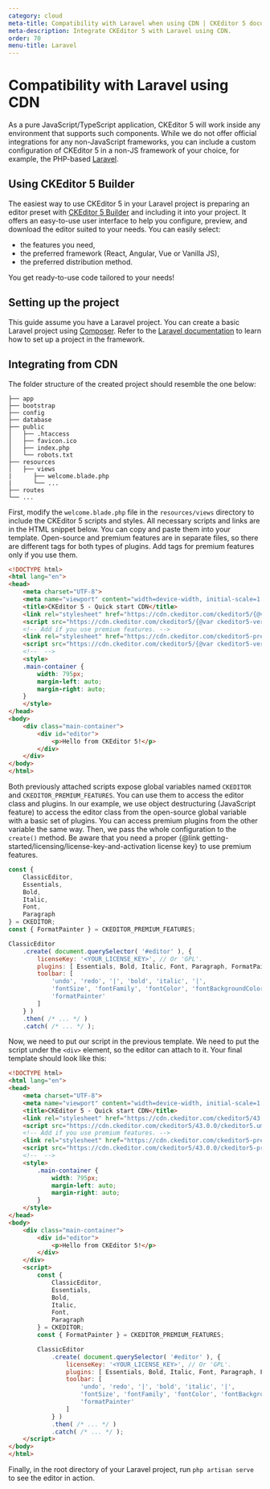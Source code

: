 ```yaml
---
category: cloud
meta-title: Compatibility with Laravel when using CDN | CKEditor 5 documentation
meta-description: Integrate CKEditor 5 with Laravel using CDN.
order: 70
menu-title: Laravel
---
```


# Compatibility with Laravel using CDN

As a pure JavaScript/TypeScript application, CKEditor&nbsp;5 will work inside any environment that supports such components. While we do not offer official integrations for any non-JavaScript frameworks, you can include a custom configuration of CKEditor&nbsp;5 in a non-JS framework of your choice, for example, the PHP-based [Laravel](https://laravel.com/).

## Using CKEditor&nbsp;5 Builder

The easiest way to use CKEditor&nbsp;5 in your Laravel project is preparing an editor preset with [CKEditor&nbsp;5 Builder](https://ckeditor.com/builder?redirect=preset) and including it into your project. It offers an easy-to-use user interface to help you configure, preview, and download the editor suited to your needs. You can easily select:

* the features you need,
* the preferred framework (React, Angular, Vue or Vanilla JS),
* the preferred distribution method.

You get ready-to-use code tailored to your needs!

## Setting up the project

This guide assume you have a Laravel project. You can create a basic Laravel project using [Composer](https://getcomposer.org/). Refer to the [Laravel documentation](https://laravel.com/docs/10.x/installation) to learn how to set up a project in the framework.

## Integrating from CDN

The folder structure of the created project should resemble the one below:

```plain
├── app
├── bootstrap
├── config
├── database
├── public
│   ├── .htaccess
│   ├── favicon.ico
│   ├── index.php
│   └── robots.txt
├── resources
│   ├── views
|      ├── welcome.blade.php
|      └── ...
├── routes
└── ...
```

First, modify the `welcome.blade.php` file in the `resources/views` directory to include the CKEditor&nbsp;5 scripts and styles. All necessary scripts and links are in the HTML snippet below. You can copy and paste them into your template. Open-source and premium features are in separate files, so there are different tags for both types of plugins. Add tags for premium features only if you use them.

```html
<!DOCTYPE html>
<html lang="en">
<head>
	<meta charset="UTF-8">
	<meta name="viewport" content="width=device-width, initial-scale=1.0">
	<title>CKEditor 5 - Quick start CDN</title>
	<link rel="stylesheet" href="https://cdn.ckeditor.com/ckeditor5/{@var ckeditor5-version}/ckeditor5.css" />
	<script src="https://cdn.ckeditor.com/ckeditor5/{@var ckeditor5-version}/ckeditor5.umd.js"></script>
	<!-- Add if you use premium features. -->
	<link rel="stylesheet" href="https://cdn.ckeditor.com/ckeditor5-premium-features/{@var ckeditor5-version}/ckeditor5-premium-features.css" />
	<script src="https://cdn.ckeditor.com/ckeditor5/{@var ckeditor5-version}/ckeditor5-premium-features.umd.js"></script>
	<!--  -->
	<style>
	.main-container {
		width: 795px;
		margin-left: auto;
		margin-right: auto;
	}
    </style>
</head>
<body>
	<div class="main-container">
		<div id="editor">
			<p>Hello from CKEditor 5!</p>
		</div>
    </div>
</body>
</html>
```

Both previously attached scripts expose global variables named `CKEDITOR` and `CKEDITOR_PREMIUM_FEATURES`. You can use them to access the editor class and plugins. In our example, we use object destructuring (JavaScript feature) to access the editor class from the open-source global variable with a basic set of plugins. You can access premium plugins from the other variable the same way. Then, we pass the whole configuration to the `create()` method. Be aware that you need a proper {@link getting-started/licensing/license-key-and-activation license key} to use premium features.

```js
const {
    ClassicEditor,
    Essentials,
    Bold,
    Italic,
    Font,
    Paragraph
} = CKEDITOR;
const { FormatPainter } = CKEDITOR_PREMIUM_FEATURES;

ClassicEditor
    .create( document.querySelector( '#editor' ), {
        licenseKey: '<YOUR_LICENSE_KEY>', // Or 'GPL'.
        plugins: [ Essentials, Bold, Italic, Font, Paragraph, FormatPainter ],
        toolbar: [
            'undo', 'redo', '|', 'bold', 'italic', '|',
            'fontSize', 'fontFamily', 'fontColor', 'fontBackgroundColor', '|',
            'formatPainter'
        ]
    } )
    .then( /* ... */ )
    .catch( /* ... */ );
```

Now, we need to put our script in the previous template. We need to put the script under the `<div>` element, so the editor can attach to it. Your final template should look like this:

```html
<!DOCTYPE html>
<html lang="en">
<head>
    <meta charset="UTF-8">
	<meta name="viewport" content="width=device-width, initial-scale=1.0">
    <title>CKEditor 5 - Quick start CDN</title>
    <link rel="stylesheet" href="https://cdn.ckeditor.com/ckeditor5/43.0.0/ckeditor5.css" />
    <script src="https://cdn.ckeditor.com/ckeditor5/43.0.0/ckeditor5.umd.js"></script>
    <!-- Add if you use premium features. -->
    <link rel="stylesheet" href="https://cdn.ckeditor.com/ckeditor5-premium-features/43.0.0/ckeditor5-premium-features.css" />
    <script src="https://cdn.ckeditor.com/ckeditor5/43.0.0/ckeditor5-premium-features.umd.js"></script>
	<!--  -->
	<style>
		.main-container {
			width: 795px;
			margin-left: auto;
			margin-right: auto;
		}
    </style>
</head>
<body>
    <div class="main-container">
		<div id="editor">
			<p>Hello from CKEditor 5!</p>
		</div>
    </div>
    <script>
        const {
			ClassicEditor,
			Essentials,
			Bold,
			Italic,
			Font,
			Paragraph
		} = CKEDITOR;
		const { FormatPainter } = CKEDITOR_PREMIUM_FEATURES;

		ClassicEditor
			.create( document.querySelector( '#editor' ), {
				licenseKey: '<YOUR_LICENSE_KEY>', // Or 'GPL'.
				plugins: [ Essentials, Bold, Italic, Font, Paragraph, FormatPainter ],
				toolbar: [
					'undo', 'redo', '|', 'bold', 'italic', '|',
					'fontSize', 'fontFamily', 'fontColor', 'fontBackgroundColor', '|',
					'formatPainter'
				]
			} )
			.then( /* ... */ )
			.catch( /* ... */ );
    </script>
</body>
</html>
```

Finally, in the root directory of your Laravel project, run `php artisan serve` to see the editor in action.
